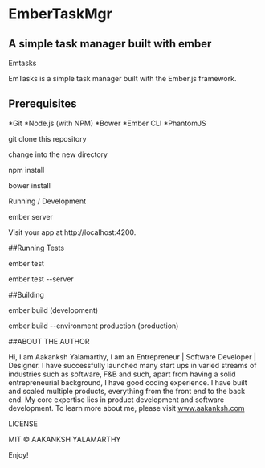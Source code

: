 # EmberTaskMgr
## A simple task manager built with ember
Emtasks

EmTasks is a simple task manager built with the Ember.js framework. 

## Prerequisites

*Git
*Node.js (with NPM)
*Bower
*Ember CLI
*PhantomJS

git clone <repository-url> this repository

change into the new directory

npm install

bower install

Running / Development


ember server

Visit your app at http://localhost:4200.


##Running Tests

ember test

ember test --server

##Building


ember build (development)

ember build --environment production (production)

##ABOUT THE AUTHOR

Hi, I am Aakanksh Yalamarthy, I am an Entrepreneur | Software Developer | Designer. I have successfully launched many start ups in varied streams of industries such as software, F&B and such, apart from having a solid entrepreneurial background, I have good coding experience. I have built and scaled multiple products, everything from the front end to the back end. My core expertise lies in product development and software development. To learn more about me, please visit www.aakanksh.com

LICENSE

MIT © AAKANKSH YALAMARTHY

Enjoy!


